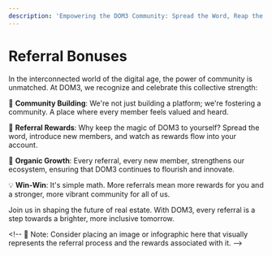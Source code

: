 ```yaml
---
description: 'Empowering the DOM3 Community: Spread the Word, Reap the Rewards 🗣️'
---
```


# Referral Bonuses

In the interconnected world of the digital age, the power of community is unmatched. At DOM3, we recognize and celebrate this collective strength:

🤝 **Community Building**: We're not just building a platform; we're fostering a community. A place where every member feels valued and heard.

🚀 **Referral Rewards**: Why keep the magic of DOM3 to yourself? Spread the word, introduce new members, and watch as rewards flow into your account.

🌱 **Organic Growth**: Every referral, every new member, strengthens our ecosystem, ensuring that DOM3 continues to flourish and innovate.

💡 **Win-Win**: It's simple math. More referrals mean more rewards for you and a stronger, more vibrant community for all of us.

Join us in shaping the future of real estate. With DOM3, every referral is a step towards a brighter, more inclusive tomorrow.

\<!-- 📌 Note: Consider placing an image or infographic here that visually represents the referral process and the rewards associated with it. -->
